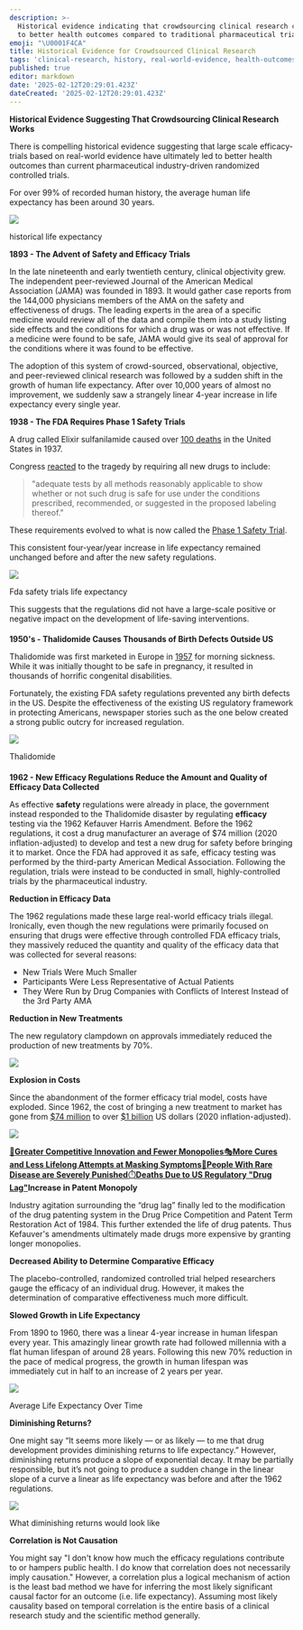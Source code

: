 ```yaml
---
description: >-
  Historical evidence indicating that crowdsourcing clinical research can lead
  to better health outcomes compared to traditional pharmaceutical trials
emoji: "\U0001F4CA"
title: Historical Evidence for Crowdsourced Clinical Research
tags: 'clinical-research, history, real-world-evidence, health-outcomes'
published: true
editor: markdown
date: '2025-02-12T20:29:01.423Z'
dateCreated: '2025-02-12T20:29:01.423Z'
---
```

**Historical Evidence Suggesting That Crowdsourcing Clinical Research Works**

There is compelling historical evidence suggesting that large scale efficacy-trials based on real-world evidence have ultimately led to better health outcomes than current pharmaceutical industry-driven randomized controlled trials.

For over 99% of recorded human history, the average human life expectancy has been around 30 years.

![](https://why.dfda.earth/~gitbook/image?url=https%3A%2F%2F2775799074-files.gitbook.io%2F%7E%2Ffiles%2Fv0%2Fb%2Fgitbook-x-prod.appspot.com%2Fo%2Fspaces%252FgAWf5oBWdPgEKHRT7zcm%252Fuploads%252Fgit-blob-9e400e2bde318d3bdefba9cd726a1f75602e9e98%252Flife-expectancy-historical.jpg%3Falt%3Dmedia&width=768&dpr=4&quality=100&sign=d3dd5675&sv=1)

historical life expectancy

**1893 - The Advent of Safety and Efficacy Trials**

In the late nineteenth and early twentieth century, clinical objectivity grew. The independent peer-reviewed Journal of the American Medical Association (JAMA) was founded in 1893. It would gather case reports from the 144,000 physicians members of the AMA on the safety and effectiveness of drugs. The leading experts in the area of a specific medicine would review all of the data and compile them into a study listing side effects and the conditions for which a drug was or was not effective. If a medicine were found to be safe, JAMA would give its seal of approval for the conditions where it was found to be effective.

The adoption of this system of crowd-sourced, observational, objective, and peer-reviewed clinical research was followed by a sudden shift in the growth of human life expectancy. After over 10,000 years of almost no improvement, we suddenly saw a strangely linear 4-year increase in life expectancy every single year.

**1938 - The FDA Requires Phase 1 Safety Trials**

A drug called Elixir sulfanilamide caused over [100 deaths](https://www.fda.gov/files/about%20fda/published/The-Sulfanilamide-Disaster.pdf) in the United States in 1937.

Congress [reacted](https://en.wikipedia.org/wiki/Elixir_sulfanilamide) to the tragedy by requiring all new drugs to include:

> "adequate tests by all methods reasonably applicable to show whether or not such drug is safe for use under the conditions prescribed, recommended, or suggested in the proposed labeling thereof."

These requirements evolved to what is now called the [Phase 1 Safety Trial](https://en.wikipedia.org/wiki/Phase_1_safety_trial).

This consistent four-year/year increase in life expectancy remained unchanged before and after the new safety regulations.

![](https://why.dfda.earth/~gitbook/image?url=https%3A%2F%2F2775799074-files.gitbook.io%2F%7E%2Ffiles%2Fv0%2Fb%2Fgitbook-x-prod.appspot.com%2Fo%2Fspaces%252FgAWf5oBWdPgEKHRT7zcm%252Fuploads%252Fgit-blob-96451d4b09e89f546d9e66e30c11daf2f5c64010%252Ffda-safety-trials-life-expectancy.png%3Falt%3Dmedia&width=768&dpr=4&quality=100&sign=cbe0c2ff&sv=1)

Fda safety trials life expectancy

This suggests that the regulations did not have a large-scale positive or negative impact on the development of life-saving interventions.

#### [](https://why.dfda.earth/#id-1950s-thalidomide-causes-thousands-of-birth-defects-outside-us)

**1950's - Thalidomide Causes Thousands of Birth Defects Outside US**

Thalidomide was first marketed in Europe in [1957](https://en.wikipedia.org/wiki/Thalidomide) for morning sickness. While it was initially thought to be safe in pregnancy, it resulted in thousands of horrific congenital disabilities.

Fortunately, the existing FDA safety regulations prevented any birth defects in the US. Despite the effectiveness of the existing US regulatory framework in protecting Americans, newspaper stories such as the one below created a strong public outcry for increased regulation.

![](https://why.dfda.earth/~gitbook/image?url=https%3A%2F%2F2775799074-files.gitbook.io%2F%7E%2Ffiles%2Fv0%2Fb%2Fgitbook-x-prod.appspot.com%2Fo%2Fspaces%252FgAWf5oBWdPgEKHRT7zcm%252Fuploads%252Fgit-blob-3340b6c51d9cf56c83b596136b10b49622230837%252Fthalidomide.jpg%3Falt%3Dmedia&width=768&dpr=4&quality=100&sign=18b52b0a&sv=1)

Thalidomide

#### [](https://why.dfda.earth/#id-1962-new-efficacy-regulations-reduce-the-amount-and-quality-of-efficacy-data-collected)

**1962 - New Efficacy Regulations Reduce the Amount and Quality of Efficacy Data Collected**

As effective **safety** regulations were already in place, the government instead responded to the Thalidomide disaster by regulating **efficacy** testing via the 1962 Kefauver Harris Amendment. Before the 1962 regulations, it cost a drug manufacturer an average of \$74 million (2020 inflation-adjusted) to develop and test a new drug for safety before bringing it to market. Once the FDA had approved it as safe, efficacy testing was performed by the third-party American Medical Association. Following the regulation, trials were instead to be conducted in small, highly-controlled trials by the pharmaceutical industry.

**Reduction in Efficacy Data**

The 1962 regulations made these large real-world efficacy trials illegal. Ironically, even though the new regulations were primarily focused on ensuring that drugs were effective through controlled FDA efficacy trials, they massively reduced the quantity and quality of the efficacy data that was collected for several reasons:

* New Trials Were Much Smaller
* Participants Were Less Representative of Actual Patients
* They Were Run by Drug Companies with Conflicts of Interest Instead of the 3rd Party AMA

**Reduction in New Treatments**

The new regulatory clampdown on approvals immediately reduced the production of new treatments by 70%.

![](https://why.dfda.earth/~gitbook/image?url=https%3A%2F%2F2775799074-files.gitbook.io%2F%7E%2Ffiles%2Fv0%2Fb%2Fgitbook-x-prod.appspot.com%2Fo%2Fspaces%252FgAWf5oBWdPgEKHRT7zcm%252Fuploads%252Fgit-blob-bbda5b9dbea73c35980dbdce1de2dbbf0a9f8045%252Fnew-treatments-per-year-2.png%3Falt%3Dmedia&width=768&dpr=4&quality=100&sign=6871f30c&sv=1)

**Explosion in Costs**

Since the abandonment of the former efficacy trial model, costs have exploded. Since 1962, the cost of bringing a new treatment to market has gone from [\$74 million](https://publications.parliament.uk/pa/cm200405/cmselect/cmhealth/42/4207.htm) to over [\$1 billion](https://publications.parliament.uk/pa/cm200405/cmselect/cmhealth/42/4207.htm) US dollars (2020 inflation-adjusted).

![](https://why.dfda.earth/~gitbook/image?url=https%3A%2F%2F2775799074-files.gitbook.io%2F%7E%2Ffiles%2Fv0%2Fb%2Fgitbook-x-prod.appspot.com%2Fo%2Fspaces%252FgAWf5oBWdPgEKHRT7zcm%252Fuploads%252Fgit-blob-81591ff46ae70ca01021fc1f22a303c11760906d%252Fcost-to-develop-a-new-drug.png%3Falt%3Dmedia&width=768&dpr=4&quality=100&sign=cfe747bb&sv=1)

[🧐**Greater Competitive Innovation and Fewer Monopolies**](https://why.dfda.earth/2-solution/greater-competitive-innovation-and-fewer-monopolies)[🎭**More Cures and Less Lifelong Attempts at Masking Symptoms**](https://why.dfda.earth/2-solution/more-cures-and-less-lifelong-attempts-at-masking-symptoms)[🤒**People With Rare Disease are Severely Punished**](https://why.dfda.earth/1-introduction-and-challenges/people-with-rare-disease-are-severely-punished)[⏱️**Deaths Due to US Regulatory "Drug Lag"**](https://why.dfda.earth/1-introduction-and-challenges/deaths-due-to-us-regulatory-drug-lag)**Increase in Patent Monopoly**

Industry agitation surrounding the “drug lag” finally led to the modification of the drug patenting system in the Drug Price Competition and Patent Term Restoration Act of 1984. This further extended the life of drug patents. Thus Kefauver's amendments ultimately made drugs more expensive by granting longer monopolies.

**Decreased Ability to Determine Comparative Efficacy**

The placebo-controlled, randomized controlled trial helped researchers gauge the efficacy of an individual drug. However, it makes the determination of comparative effectiveness much more difficult.

**Slowed Growth in Life Expectancy**

From 1890 to 1960, there was a linear 4-year increase in human lifespan every year. This amazingly linear growth rate had followed millennia with a flat human lifespan of around 28 years. Following this new 70% reduction in the pace of medical progress, the growth in human lifespan was immediately cut in half to an increase of 2 years per year.

![](https://why.dfda.earth/~gitbook/image?url=https%3A%2F%2F2775799074-files.gitbook.io%2F%7E%2Ffiles%2Fv0%2Fb%2Fgitbook-x-prod.appspot.com%2Fo%2Fspaces%252FgAWf5oBWdPgEKHRT7zcm%252Fuploads%252Fgit-blob-a1a1c16f51ea41f3f5d024e3aa409d7028afa99a%252Freal-world-evidence-in-efficacy-clinical-trials-vs-rcts.png%3Falt%3Dmedia&width=768&dpr=4&quality=100&sign=dbdb4d2e&sv=1)

Average Life Expectancy Over Time

**Diminishing Returns?**

One might say “It seems more likely — or as likely — to me that drug development provides diminishing returns to life expectancy.” However, diminishing returns produce a slope of exponential decay. It may be partially responsible, but it’s not going to produce a sudden change in the linear slope of a curve a linear as life expectancy was before and after the 1962 regulations.

![](https://why.dfda.earth/~gitbook/image?url=https%3A%2F%2F2775799074-files.gitbook.io%2F%7E%2Ffiles%2Fv0%2Fb%2Fgitbook-x-prod.appspot.com%2Fo%2Fspaces%252FgAWf5oBWdPgEKHRT7zcm%252Fuploads%252Fgit-blob-b593c6f3ff77604ab13246b840fd9cf878ebca64%252Fdiminishing-returns.png%3Falt%3Dmedia&width=768&dpr=4&quality=100&sign=44e70be0&sv=1)

What diminishing returns would look like

**Correlation is Not Causation**

You might say "I don't know how much the efficacy regulations contribute to or hampers public health. I do know that correlation does not necessarily imply causation." However, a correlation plus a logical mechanism of action is the least bad method we have for inferring the most likely significant causal factor for an outcome (i.e. life expectancy). Assuming most likely causality based on temporal correlation is the entire basis of a clinical research study and the scientific method generally.
